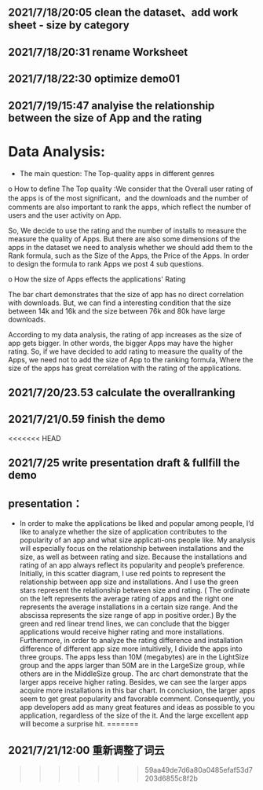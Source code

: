 ## 2021/7/18/20:05 clean the dataset、add work sheet - size by category

## 2021/7/18/20:31 rename Worksheet



## 2021/7/18/22:30 optimize demo01

## 2021/7/19/15:47 analyise the relationship between the size of App and the rating

# Data Analysis:

-  The main question: The Top-quality apps in different genres

  o  How to define The Top quality :We consider that the Overall user rating of the apps is of the most significant，and the downloads and the number of comments are also important to rank the apps, which reflect the number of users and the user activity on App.

  So, We decide to use the rating and the number of installs to measure the measure the quality of Apps. But there are also some dimensions of the apps in the dataset we need to analysis whether we should add them to the Rank formula, such as the Size of the Apps, the Price of the Apps. In order to design the formula to rank Apps we post 4 sub questions.

  o  How the size of Apps effects the applications' Rating

  The bar chart demonstrates that the size of app has no direct correlation with downloads. But, we can find a interesting condition that the size between 14k and 16k and the size between 76k and 80k have large downloads. 

  According to my data analysis, the rating of app increases as the size of app gets bigger. In other words, the bigger Apps may have the higher rating. So, if we have decided to add rating to measure the quality of the Apps, we need not to add the size of App to the ranking formula, Where the size of the apps has great correlation with the rating of the applications.

 

##  2021/7/20/23.53 calculate the overallranking

## 2021/7/21/0.59 finish the demo

<<<<<<< HEAD
## 2021/7/25 write presentation draft & fullfill the demo

## presentation：

- In order to make the applications be liked and popular among people, I’d like to analyze whether the size of application contributes to the popularity of an app and what size applicati-ons people like. My analysis will especially focus on the relationship between installations and the size, as well as between rating and size. Because the installations and rating of an app always reflect its popularity and people’s preference. 
   Initially, in this scatter diagram, I use red points to represent the relationship between app size and installations. And I use the green stars represent the relationship between size and rating. ( The ordinate on the left represents the average rating of apps and the right one represents the average installations in a certain size range. And the abscissa represents the size range of app in positive order.) By the green and red linear trend lines, we can conclude that the bigger applications would receive higher rating and more installations.
   Furthermore, in order to analyze the rating difference and installation difference of different app size more intuitively, I divide the apps into three groups. The apps less than 10M (megabytes) are in the LightSize group and the apps larger than 50M are in the LargeSize group, while others are in the MiddleSize group. 
   The arc chart demonstrate that the larger apps receive higher rating. Besides, we can see the larger apps acquire more installations in this bar chart. 
   In conclusion, the larger apps seem to get great popularity and favorable comment. Consequently, you app developers add as many great features and ideas as possible to you application, regardless of the size of the it. And the large excellent app will become a surprise hit.
=======
## 2021/7/21/12:00 重新调整了词云
>>>>>>> 59aa49de7d6a80a0485efaf53d7203d6855c8f2b
